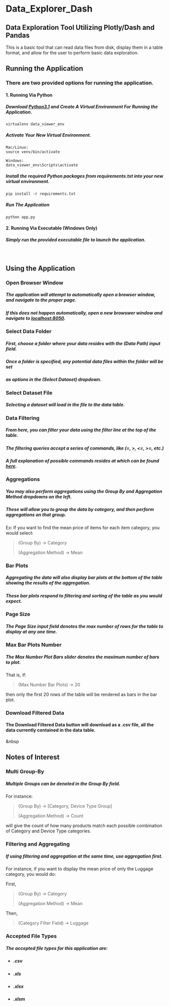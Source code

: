 # Data_Explorer_Dash
## Data Exploration Tool Utilizing Plotly/Dash and Pandas

This is a basic tool that can read data files from disk, display them in a table format, and allow for the user to perform basic data exploration.


## Running the Application
### There are two provided options for running the application.

#### 1. Running Via Python
##### Download [Python3.1](https://www.python.org/downloads/release/python-3100/, "Python 3.1 Download Link") and Create A Virtual Environment For Running the Application.
```
virtualenv data_viewer_env
```

##### Activate Your New Virtual Environment.
```
Mac/Linux:
source venv/bin/activate

Windows:
data_viewer_env\Scripts\activate
```

##### Install the required Python packages from requirements.txt into your new virtual environment.
```
pip install -r requirements.txt
```

##### Run The Application
```
python app.py
```

#### 2. Running Via Executable (Windows Only)
##### Simply run the provided executable file to launch the application.

&nbsp;
## Using the Application


### Open Browser Window
##### The application will attempt to automatically open a browser window, and navigate to the proper page.
##### If this does not happen automatically, open a new browswer window and navigate to [localhost:8050](http://localhost:8050, "Page Where Application Is Served").

### Select Data Folder
##### First, choose a folder where your data resides with the (Data Path) input field.
##### Once a folder is specified, any potential data files within the folder will be set
##### as options in the (Select Dataset) dropdown.



### Select Dataset File
##### Selecting a dataset will load in the file to the data table.


### Data Filtering
##### From here, you can filter your data using the filter line at the top of the table.
##### The filtering queries accept a series of commands, like (=, >, <=, >=, etc.)
##### A full explanation of possible commands resides at which can be found [here](https://dash.plotly.com/datatable/filtering/, "Plotly Dash Filtering Documentation").


### Aggregations
##### You may also perform aggregations using the Group By and Aggregation Method dropdowns on the left.
##### These will allow you to group the data by category, and then perform aggregations on that group.


Ex: If you want to find the mean price of items for each item category, you would select: 
  >(Group By) -> Category
  >
  >(Aggregation Method) -> Mean


### Bar Plots
##### Aggregating the data will also display bar plots at the bottom of the table showing the results of the aggregation.
##### These bar plots respond to filtering and sorting of the table as you would expect.



### Page Size
##### The Page Size input field denotes the max number of rows for the table to display at any one time.



### Max Bar Plots Number
##### The Max Number Plot Bars slider denotes the maximum number of bars to plot.
That is, if:
> (Max Number Bar Plots) -> 20

then only the first 20 rows of the table will be rendered as bars in the bar plot.

### Download Filtered Data
#### The Download Filtered Data button will download as a .csv file, all the data currently contained in the data table.

&nbsp
## Notes of Interest


### Multi Group-By
##### Multiple Groups can be denoted in the Group By field. 
For instance:
>(Group By) -> [Category, Device Type Group]
>
>(Aggregation Method) -> Count

will give the count of how many products match each possible combination
of Category and Device Type categories.



### Filtering and Aggregating
##### If using filtering and aggregation at the same time, use aggregation first.
For instance, if you want to display the mean price of only the Luggage
category, you would do:

First,
>(Group By) -> Category
>
>(Aggregation Method) -> Mean

Then,
>(Category Filter Field) -> Luggage

### Accepted File Types
##### The accepted file types for this application are:
* ##### .csv
* ##### .xls
* ##### .xlsx
* ##### .xlsm
